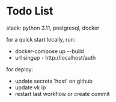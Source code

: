 # Todo List

stack: python 3.11, postgresql, docker

for a quick start locally, run: 
 - docker-compose up --build
 - url singup - http://localhost/auth

for deploy:
 - update secrets 'host' on github
 - update vk ip
 - restart last workflow or create commit

